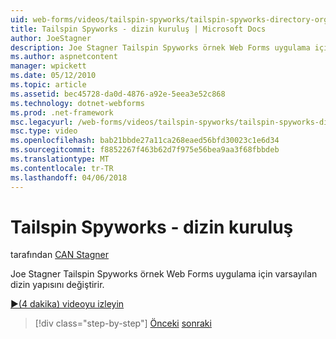 ```yaml
---
uid: web-forms/videos/tailspin-spyworks/tailspin-spyworks-directory-organization
title: Tailspin Spyworks - dizin kuruluş | Microsoft Docs
author: JoeStagner
description: Joe Stagner Tailspin Spyworks örnek Web Forms uygulama için varsayılan dizin yapısını değiştirir.
ms.author: aspnetcontent
manager: wpickett
ms.date: 05/12/2010
ms.topic: article
ms.assetid: bec45728-da0d-4876-a92e-5eea3e52c868
ms.technology: dotnet-webforms
ms.prod: .net-framework
msc.legacyurl: /web-forms/videos/tailspin-spyworks/tailspin-spyworks-directory-organization
msc.type: video
ms.openlocfilehash: bab21bbde27a11ca268eaed56bfd30023c1e6d34
ms.sourcegitcommit: f8852267f463b62d7f975e56bea9aa3f68fbbdeb
ms.translationtype: MT
ms.contentlocale: tr-TR
ms.lasthandoff: 04/06/2018
---
```

<a name="tailspin-spyworks---directory-organization"></a>Tailspin Spyworks - dizin kuruluş
====================
tarafından [CAN Stagner](https://github.com/JoeStagner)

Joe Stagner Tailspin Spyworks örnek Web Forms uygulama için varsayılan dizin yapısını değiştirir.

[&#9654;(4 dakika) videoyu izleyin](https://channel9.msdn.com/Blogs/ASP-NET-Site-Videos/tailspin-spyworks-directory-organization)

> [!div class="step-by-step"]
> [Önceki](tailspin-spyworks-intro-ui-and-edm.md)
> [sonraki](tailspin-spyworks-category-menu.md)
